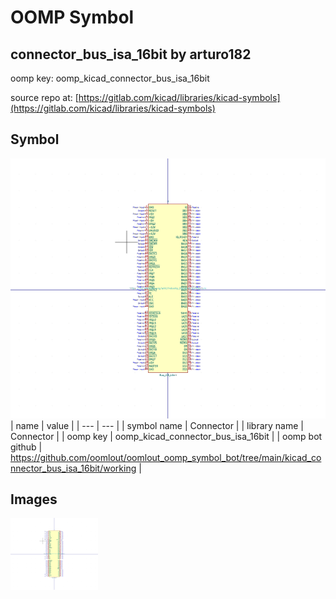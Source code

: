 # OOMP Symbol  
## connector_bus_isa_16bit  by arturo182  
  
oomp key: oomp_kicad_connector_bus_isa_16bit  
  
source repo at: [https://gitlab.com/kicad/libraries/kicad-symbols](https://gitlab.com/kicad/libraries/kicad-symbols)  
## Symbol  
  
[![working.png](working_600.png)](working.png)  
| name | value | 
| --- | --- | 
| symbol name | Connector | 
| library name | Connector | 
| oomp key | oomp_kicad_connector_bus_isa_16bit | 
| oomp bot github | https://github.com/oomlout/oomlout_oomp_symbol_bot/tree/main/kicad_connector_bus_isa_16bit/working | 
## Images  
  
[![working.png](working_140.png)](working.png)  
